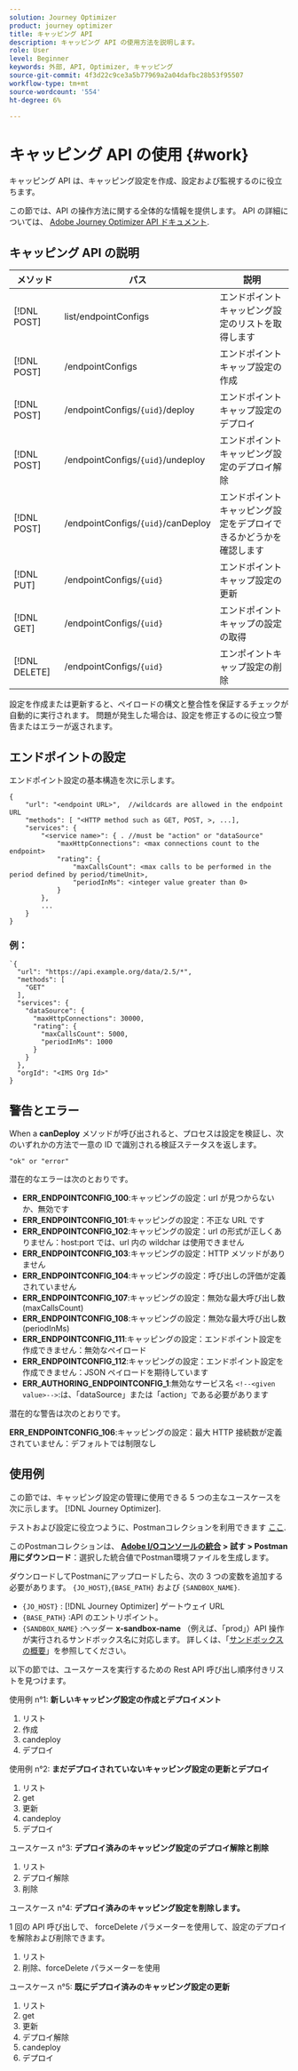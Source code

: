 ```yaml
---
solution: Journey Optimizer
product: journey optimizer
title: キャッピング API
description: キャッピング API の使用方法を説明します。
role: User
level: Beginner
keywords: 外部, API, Optimizer, キャッピング
source-git-commit: 4f3d22c9ce3a5b77969a2a04dafbc28b53f95507
workflow-type: tm+mt
source-wordcount: '554'
ht-degree: 6%

---
```



# キャッピング API の使用 {#work}

キャッピング API は、キャッピング設定を作成、設定および監視するのに役立ちます。

この節では、API の操作方法に関する全体的な情報を提供します。 API の詳細については、 [Adobe Journey Optimizer API ドキュメント](https://developer.adobe.com/journey-optimizer-apis/).

## キャッピング API の説明

| メソッド | パス | 説明 |
|---|---|---|
| [!DNL POST] | list/endpointConfigs | エンドポイントキャッピング設定のリストを取得します |
| [!DNL POST] | /endpointConfigs | エンドポイントキャップ設定の作成 |
| [!DNL POST] | /endpointConfigs/`{uid}`/deploy | エンドポイントキャップ設定のデプロイ |
| [!DNL POST] | /endpointConfigs/`{uid}`/undeploy | エンドポイントキャッピング設定のデプロイ解除 |
| [!DNL POST] | /endpointConfigs/`{uid}`/canDeploy | エンドポイントキャッピング設定をデプロイできるかどうかを確認します |
| [!DNL PUT] | /endpointConfigs/`{uid}` | エンドポイントキャップ設定の更新 |
| [!DNL GET] | /endpointConfigs/`{uid}` | エンドポイントキャップの設定の取得 |
| [!DNL DELETE] | /endpointConfigs/`{uid}` | エンポイントキャップ設定の削除 |

設定を作成または更新すると、ペイロードの構文と整合性を保証するチェックが自動的に実行されます。
問題が発生した場合は、設定を修正するのに役立つ警告またはエラーが返されます。

## エンドポイントの設定

エンドポイント設定の基本構造を次に示します。

```
{
    "url": "<endpoint URL>",  //wildcards are allowed in the endpoint URL
    "methods": [ "<HTTP method such as GET, POST, >, ...],
    "services": {
        "<service name>": { . //must be "action" or "dataSource" 
            "maxHttpConnections": <max connections count to the endpoint>
            "rating": {          
                "maxCallsCount": <max calls to be performed in the period defined by period/timeUnit>,
                "periodInMs": <integer value greater than 0>
            }
        },
        ...
    }
}
```

### 例：

```
`{
  "url": "https://api.example.org/data/2.5/*",
  "methods": [
    "GET"
  ],
  "services": {
    "dataSource": {
      "maxHttpConnections": 30000,
      "rating": {
        "maxCallsCount": 5000,
        "periodInMs": 1000
      }
    }
  },
  "orgId": "<IMS Org Id>"
}
```

## 警告とエラー

When a **canDeploy** メソッドが呼び出されると、プロセスは設定を検証し、次のいずれかの方法で一意の ID で識別される検証ステータスを返します。

```
"ok" or "error"
```

潜在的なエラーは次のとおりです。

* **ERR_ENDPOINTCONFIG_100**:キャッピングの設定：url が見つからないか、無効です
* **ERR_ENDPOINTCONFIG_101**:キャッピングの設定：不正な URL です
* **ERR_ENDPOINTCONFIG_102**:キャッピングの設定：url の形式が正しくありません：host:port では、url 内の wildchar は使用できません
* **ERR_ENDPOINTCONFIG_103**:キャッピングの設定：HTTP メソッドがありません
* **ERR_ENDPOINTCONFIG_104**:キャッピングの設定：呼び出しの評価が定義されていません
* **ERR_ENDPOINTCONFIG_107**:キャッピングの設定：無効な最大呼び出し数 (maxCallsCount)
* **ERR_ENDPOINTCONFIG_108**:キャッピングの設定：無効な最大呼び出し数 (periodInMs)
* **ERR_ENDPOINTCONFIG_111**:キャッピングの設定：エンドポイント設定を作成できません：無効なペイロード
* **ERR_ENDPOINTCONFIG_112**:キャッピングの設定：エンドポイント設定を作成できません：JSON ペイロードを期待しています
* **ERR_AUTHORING_ENDPOINTCONFIG_1**:無効なサービス名 `<!--<given value>-->`:は、「dataSource」または「action」である必要があります

潜在的な警告は次のとおりです。

**ERR_ENDPOINTCONFIG_106**:キャッピングの設定：最大 HTTP 接続数が定義されていません：デフォルトでは制限なし

## 使用例

この節では、キャッピング設定の管理に使用できる 5 つの主なユースケースを次に示します。 [!DNL Journey Optimizer].

テストおよび設定に役立つように、Postmanコレクションを利用できます [ここ](https://raw.githubusercontent.com/AdobeDocs/JourneyAPI/master/postman-collections/Journey-Orchestration_Capping-API_postman-collection.json).

このPostmanコレクションは、 __[Adobe I/Oコンソールの統合](https://console.adobe.io/integrations) > 試す > Postman用にダウンロード__：選択した統合値でPostman環境ファイルを生成します。

ダウンロードしてPostmanにアップロードしたら、次の 3 つの変数を追加する必要があります。 `{JO_HOST}`,`{BASE_PATH}` および `{SANDBOX_NAME}`.
* `{JO_HOST}` : [!DNL Journey Optimizer] ゲートウェイ URL
* `{BASE_PATH}` :API のエントリポイント。
* `{SANDBOX_NAME}` :ヘッダー **x-sandbox-name** （例えば、「prod」）API 操作が実行されるサンドボックス名に対応します。 詳しくは、「[サンドボックスの概要](https://experienceleague.adobe.com/docs/experience-platform/sandbox/home.html?lang=ja)」を参照してください。

以下の節では、ユースケースを実行するための Rest API 呼び出し順序付きリストを見つけます。

使用例 n°1: **新しいキャッピング設定の作成とデプロイメント**

1. リスト
1. 作成
1. candeploy
1. デプロイ

使用例 n°2: **まだデプロイされていないキャッピング設定の更新とデプロイ**

1. リスト
1. get
1. 更新
1. candeploy
1. デプロイ

ユースケース n°3: **デプロイ済みのキャッピング設定のデプロイ解除と削除**

1. リスト
1. デプロイ解除
1. 削除

ユースケース n°4: **デプロイ済みのキャッピング設定を削除します。**

1 回の API 呼び出しで、 forceDelete パラメーターを使用して、設定のデプロイを解除および削除できます。
1. リスト
1. 削除、forceDelete パラメーターを使用

ユースケース n°5: **既にデプロイ済みのキャッピング設定の更新**

1. リスト
1. get
1. 更新
1. デプロイ解除
1. candeploy
1. デプロイ
